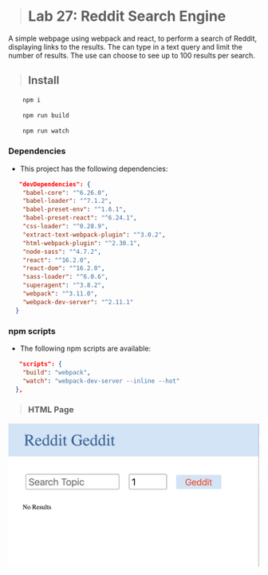 ># Lab 27: Reddit Search Engine

A simple webpage using webpack and react, to perform a search of Reddit, displaying links to the results. The can type in a text query and limit the number of results.  The use can choose to see up to 100 results per search.

>## Install

```BASH
    npm i
```


```BASH
    npm run build
```

```BASH
    npm run watch
```

### Dependencies 

- This project has the following dependencies:

```JSON
   "devDependencies": {
    "babel-core": "^6.26.0",
    "babel-loader": "^7.1.2",
    "babel-preset-env": "^1.6.1",
    "babel-preset-react": "^6.24.1",
    "css-loader": "^0.28.9",
    "extract-text-webpack-plugin": "^3.0.2",
    "html-webpack-plugin": "^2.30.1",
    "node-sass": "^4.7.2",
    "react": "^16.2.0",
    "react-dom": "^16.2.0",
    "sass-loader": "^6.0.6",
    "superagent": "^3.8.2",
    "webpack": "^3.11.0",
    "webpack-dev-server": "^2.11.1"
  }
```

### npm scripts

- The following npm scripts are available:

```JSON
   "scripts": {
    "build": "webpack",
    "watch": "webpack-dev-server --inline --hot"
  },
```

>### HTML Page

![screen-shot](./screen-shot.jpg)
